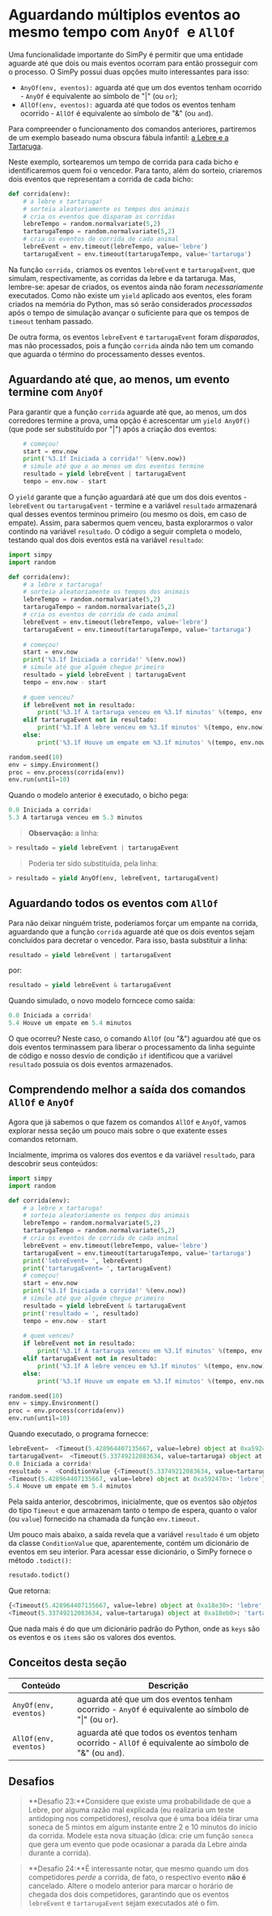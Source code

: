 # Aguardando múltiplos eventos ao mesmo tempo com `AnyOf `e `AllOf`

Uma funcionalidade importante do SimPy é permitir que uma entidade aguarde até que dois ou mais eventos ocorram para então prosseguir com o processo. O SimPy possui duas opções muito interessantes para isso:

* `AnyOf(env, eventos):` aguarda até que um dos eventos tenham ocorrido - `AnyOf` é equivalente ao símbolo de "|" (ou `or`);
* `AllOf(env, eventos):` aguarda até que todos os eventos tenham ocorrido - `AllOf` é equivalente ao símbolo de "&" (ou `and`).

Para compreender o funcionamento dos comandos anteriores, partiremos de um exemplo baseado numa obscura fábula infantil: [a Lebre e a Tartaruga](https://en.wikipedia.org/wiki/The_Tortoise_and_the_Hare). 

Neste exemplo, sortearemos um tempo de corrida para cada bicho e identificaremos quem foi o vencedor. Para tanto, além do sorteio, criaremos dois eventos que representam a corrida de cada bicho:
```python
def corrida(env):
    # a lebre x tartaruga!
    # sorteia aleatoriamente os tempos dos animais
    # cria os eventos que disparam as corridas
    lebreTempo = random.normalvariate(5,2)
    tartarugaTempo = random.normalvariate(5,2)
    # cria os eventos de corrida de cada animal
    lebreEvent = env.timeout(lebreTempo, value='lebre')
    tartarugaEvent = env.timeout(tartarugaTempo, value='tartaruga')
```
Na função `corrida,` criamos os eventos `lebreEvent` e `tartarugaEvent`, que simulam, respectivamente, as corridas da lebre e da tartaruga. Mas, lembre-se: apesar de criados, os eventos ainda não foram *necessariamente* executados. Como não existe um `yield` aplicado aos eventos, eles foram criados na memória do Python, mas só serão considerados *processados* após o tempo de simulação avançar o suficiente para que os tempos de `timeout` tenham passado.

De outra forma, os eventos `lebreEvent` e `tartarugaEvent` foram *disparados*, mas não processados, pois a função `corrida` ainda não tem um comando que aguarda o término do processamento desses eventos. 

## Aguardando até que, ao menos, um evento termine com `AnyOf`
Para garantir que a função `corrida` aguarde até que, ao menos, um dos corredores termine a prova, uma opção é acrescentar um `yield AnyOf()` (que pode ser substituído por "|") após a criação dos eventos:
```python        
    # começou!
    start = env.now
    print('%3.1f Iniciada a corrida!' %(env.now))
    # simule até que o ao menos um dos eventos termine
    resultado = yield lebreEvent | tartarugaEvent
    tempo = env.now - start
```
O `yield` garante que a função aguardará até que um dos dois eventos - `lebreEvent` ou `tartarugaEvent` - termine e a variável `resultado` armazenará qual desses eventos terminou primeiro (ou mesmo os dois, em caso de empate). Assim, para sabermos quem venceu, basta explorarmos o valor contindo na variável `resultado`. 
O código a seguir completa o modelo, testando qual dos dois eventos está na variável `resultado`:
```python
import simpy
import random

def corrida(env):
    # a lebre x tartaruga!
    # sorteia aleatoriamente os tempos dos animais
    lebreTempo = random.normalvariate(5,2)
    tartarugaTempo = random.normalvariate(5,2)
    # cria os eventos de corrida de cada animal
    lebreEvent = env.timeout(lebreTempo, value='lebre')
    tartarugaEvent = env.timeout(tartarugaTempo, value='tartaruga')
           
    # começou!
    start = env.now
    print('%3.1f Iniciada a corrida!' %(env.now))
    # simule até que alguém chegue primeiro
    resultado = yield lebreEvent | tartarugaEvent
    tempo = env.now - start
    
    # quem venceu?
    if lebreEvent not in resultado:
        print('%3.1f A tartaruga venceu em %3.1f minutos' %(tempo, env.now))
    elif tartarugaEvent not in resultado:
        print('%3.1f A lebre venceu em %3.1f minutos' %(tempo, env.now))
    else:
        print('%3.1f Houve um empate em %3.1f minutos' %(tempo, env.now))

random.seed(10)
env = simpy.Environment()
proc = env.process(corrida(env))
env.run(until=10)
```
Quando o modelo anterior é executado, o bicho pega:
```python
0.0 Iniciada a corrida!
5.3 A tartaruga venceu em 5.3 minutos
```
>**Observação:** a linha:
```python
> resultado = yield lebreEvent | tartarugaEvent
```
> Poderia ter sido substituída, pela linha:
```python
> resultado = yield AnyOf(env, lebreEvent, tartarugaEvent)
```

## Aguardando todos os eventos com `AllOf`

Para não deixar ninguém triste, poderíamos forçar um empante na corrida, aguardando que a função `corrida` aguarde até que os dois eventos sejam concluídos para decretar o vencedor. Para isso, basta substituir a linha:
```python
resultado = yield lebreEvent | tartarugaEvent
```
por:
```python
resultado = yield lebreEvent & tartarugaEvent
```
Quando simulado, o novo modelo forncece como saída:
```python
0.0 Iniciada a corrida!
5.4 Houve um empate em 5.4 minutos
```
O que ocorreu? Neste caso, o comando `AllOf` (ou "&") aguardou até que os dois eventos terminassem para liberar o processamento da linha seguinte de código e nosso desvio de condição `if` identificou que a variável `resultado` possuia os dois eventos armazenados.

## Comprendendo melhor a saída dos comandos `AllOf` e `AnyOf`
Agora que já sabemos o que fazem os comandos `AllOf` e `AnyOf`, vamos explorar nessa seção um pouco mais sobre o que exatente esses comandos retornam.

Incialmente, imprima os valores dos eventos e da variável `resultado`, para descobrir seus conteúdos:
```python
import simpy
import random

def corrida(env):
    # a lebre x tartaruga!
    # sorteia aleatoriamente os tempos dos animais
    lebreTempo = random.normalvariate(5,2)
    tartarugaTempo = random.normalvariate(5,2)
    # cria os eventos de corrida de cada animal
    lebreEvent = env.timeout(lebreTempo, value='lebre')
    tartarugaEvent = env.timeout(tartarugaTempo, value='tartaruga')
    print('lebreEvent= ', lebreEvent)
    print('tartarugaEvent= ', tartarugaEvent)
    # começou!
    start = env.now
    print('%3.1f Iniciada a corrida!' %(env.now))
    # simule até que alguém chegue primeiro
    resultado = yield lebreEvent & tartarugaEvent
    print('resultado = ', resultado)
    tempo = env.now - start
    
    # quem venceu?
    if lebreEvent not in resultado:
        print('%3.1f A tartaruga venceu em %3.1f minutos' %(tempo, env.now))
    elif tartarugaEvent not in resultado:
        print('%3.1f A lebre venceu em %3.1f minutos' %(tempo, env.now))
    else:
        print('%3.1f Houve um empate em %3.1f minutos' %(tempo, env.now))

random.seed(10)
env = simpy.Environment()
proc = env.process(corrida(env))
env.run(until=10)
```
Quando executado, o programa fornecce:
```python
lebreEvent=  <Timeout(5.428964407135667, value=lebre) object at 0xa592470>
tartarugaEvent=  <Timeout(5.33749212083634, value=tartaruga) object at 0xa5920f0>
0.0 Iniciada a corrida!
resultado =  <ConditionValue {<Timeout(5.33749212083634, value=tartaruga) object at 0xa5920f0>: 'tartaruga',
<Timeout(5.428964407135667, value=lebre) object at 0xa592470>: 'lebre'}>
5.4 Houve um empate em 5.4 minutos
```
Pela saída anterior, descobrimos, inicialmente, que os eventos são *objetos* do tipo `Timeout` e que armazenam tanto o tempo de espera, quanto o valor (ou `value`) fornecido na chamada da função `env.timeout.`

Um pouco mais abaixo, a saída revela que a variável `resultado` é um objeto da classe `ConditionValue` que, aparentemente, contém um dicionário de eventos em seu interior. Para acessar esse dicionário, o SimPy fornece o método `.todict():`
 ```python
 resutado.todict()
 ```
 Que retorna:
 ```python
 {<Timeout(5.428964407135667, value=lebre) object at 0xa18e30>: 'lebre',
 <Timeout(5.33749212083634, value=tartaruga) object at 0xa18eb0>: 'tartaruga'}
```
Que nada mais é do que um dicionário padrão do Python, onde as `keys` são os eventos e os `items` são os valores dos eventos.

## Conceitos desta seção
| Conteúdo | Descrição |
| -- | -- |
| `AnyOf(env, eventos)` | aguarda até que um dos eventos tenham ocorrido - `AnyOf` é equivalente ao símbolo de "\|" (ou `or`). |
| `AllOf(env, eventos)` | aguarda até que todos os eventos tenham ocorrido - `AllOf` é equivalente ao símbolo de "&" (ou `and`). |

## Desafios
>**Desafio 23:**Considere que existe uma probabilidade de que a Lebre, por alguma razão mal explicada (eu realizaria um teste antidoping nos competidores), resolva que é uma boa idéia tirar uma soneca de 5 mintos em algum instante entre 2 e 10 minutos do início da corrida. Modele esta nova situação (dica: crie um função `soneca` que gera um evento que pode ocasionar a parada da Lebre ainda durante a corrida).

>**Desafio 24:**É interessante notar, que mesmo quando um dos competidores *perde* a corrida, de fato, o respectivo evento **não é** cancelado. Altere o modelo anterior para marcar o horário de chegada dos dois competidores, garantindo que os eventos `lebreEvent` e `tartarugaEvent` sejam executados até o fim.